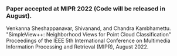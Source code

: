 ### Paper accepted at MIPR 2022 (Code will be released in August).

Venkanna Sheshappanavar, Shivanand, and Chandra Kambhamettu. "SimpleView++: Neighborhood Views for Point Cloud Classification" Proceedings of the IEEE 5th International Conference on Multimedia Information Processing and Retrieval (MIPR), August 2022.

